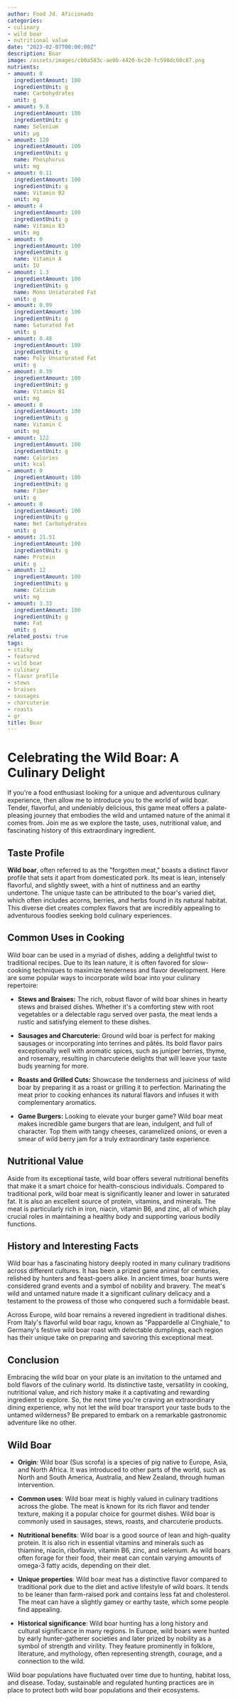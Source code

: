 ```yaml
---
author: Food Jd. Aficionado
categories:
- culinary
- wild boar
- nutritional value
date: "2023-02-07T00:00:00Z"
description: Boar
image: /assets/images/cb0a583c-ae0b-4420-bc20-fc590dc60c87.png
nutrients:
- amount: 0
  ingredientAmount: 100
  ingredientUnit: g
  name: Carbohydrates
  unit: g
- amount: 9.8
  ingredientAmount: 100
  ingredientUnit: g
  name: Selenium
  unit: µg
- amount: 120
  ingredientAmount: 100
  ingredientUnit: g
  name: Phosphorus
  unit: mg
- amount: 0.11
  ingredientAmount: 100
  ingredientUnit: g
  name: Vitamin B2
  unit: mg
- amount: 4
  ingredientAmount: 100
  ingredientUnit: g
  name: Vitamin B3
  unit: mg
- amount: 0
  ingredientAmount: 100
  ingredientUnit: g
  name: Vitamin A
  unit: IU
- amount: 1.3
  ingredientAmount: 100
  ingredientUnit: g
  name: Mono Unsaturated Fat
  unit: g
- amount: 0.99
  ingredientAmount: 100
  ingredientUnit: g
  name: Saturated Fat
  unit: g
- amount: 0.48
  ingredientAmount: 100
  ingredientUnit: g
  name: Poly Unsaturated Fat
  unit: g
- amount: 0.39
  ingredientAmount: 100
  ingredientUnit: g
  name: Vitamin B1
  unit: mg
- amount: 0
  ingredientAmount: 100
  ingredientUnit: g
  name: Vitamin C
  unit: mg
- amount: 122
  ingredientAmount: 100
  ingredientUnit: g
  name: Calories
  unit: kcal
- amount: 0
  ingredientAmount: 100
  ingredientUnit: g
  name: Fiber
  unit: g
- amount: 0
  ingredientAmount: 100
  ingredientUnit: g
  name: Net Carbohydrates
  unit: g
- amount: 21.51
  ingredientAmount: 100
  ingredientUnit: g
  name: Protein
  unit: g
- amount: 12
  ingredientAmount: 100
  ingredientUnit: g
  name: Calcium
  unit: mg
- amount: 3.33
  ingredientAmount: 100
  ingredientUnit: g
  name: Fat
  unit: g
related_posts: true
tags:
- sticky
- featured
- wild boar
- culinary
- flavor profile
- stews
- braises
- sausages
- charcuterie
- roasts
- gr
title: Boar
---
```

# Celebrating the Wild Boar: A Culinary Delight



If you're a food enthusiast looking for a unique and adventurous culinary experience, then allow me to introduce you to the world of wild boar. Tender, flavorful, and undeniably delicious, this game meat offers a palate-pleasing journey that embodies the wild and untamed nature of the animal it comes from. Join me as we explore the taste, uses, nutritional value, and fascinating history of this extraordinary ingredient.

## Taste Profile

**Wild boar**, often referred to as the "forgotten meat," boasts a distinct flavor profile that sets it apart from domesticated pork. Its meat is lean, intensely flavorful, and slightly sweet, with a hint of nuttiness and an earthy undertone. The unique taste can be attributed to the boar's varied diet, which often includes acorns, berries, and herbs found in its natural habitat. This diverse diet creates complex flavors that are incredibly appealing to adventurous foodies seeking bold culinary experiences.

## Common Uses in Cooking

Wild boar can be used in a myriad of dishes, adding a delightful twist to traditional recipes. Due to its lean nature, it is often favored for slow-cooking techniques to maximize tenderness and flavor development. Here are some popular ways to incorporate wild boar into your culinary repertoire:

- **Stews and Braises:** The rich, robust flavor of wild boar shines in hearty stews and braised dishes. Whether it's a comforting stew with root vegetables or a delectable ragu served over pasta, the meat lends a rustic and satisfying element to these dishes.

- **Sausages and Charcuterie:** Ground wild boar is perfect for making sausages or incorporating into terrines and pâtés. Its bold flavor pairs exceptionally well with aromatic spices, such as juniper berries, thyme, and rosemary, resulting in charcuterie delights that will leave your taste buds yearning for more.

- **Roasts and Grilled Cuts:** Showcase the tenderness and juiciness of wild boar by preparing it as a roast or grilling it to perfection. Marinating the meat prior to cooking enhances its natural flavors and infuses it with complementary aromatics.

- **Game Burgers:** Looking to elevate your burger game? Wild boar meat makes incredible game burgers that are lean, indulgent, and full of character. Top them with tangy cheeses, caramelized onions, or even a smear of wild berry jam for a truly extraordinary taste experience.

## Nutritional Value

Aside from its exceptional taste, wild boar offers several nutritional benefits that make it a smart choice for health-conscious individuals. Compared to traditional pork, wild boar meat is significantly leaner and lower in saturated fat. It is also an excellent source of protein, vitamins, and minerals. The meat is particularly rich in iron, niacin, vitamin B6, and zinc, all of which play crucial roles in maintaining a healthy body and supporting various bodily functions.

## History and Interesting Facts

Wild boar has a fascinating history deeply rooted in many culinary traditions across different cultures. It has been a prized game animal for centuries, relished by hunters and feast-goers alike. In ancient times, boar hunts were considered grand events and a symbol of nobility and bravery. The meat's wild and untamed nature made it a significant culinary delicacy and a testament to the prowess of those who conquered such a formidable beast.

Across Europe, wild boar remains a revered ingredient in traditional dishes. From Italy's flavorful wild boar ragu, known as "Pappardelle al Cinghiale," to Germany's festive wild boar roast with delectable dumplings, each region has their unique take on preparing and savoring this exceptional meat.

## Conclusion

Embracing the wild boar on your plate is an invitation to the untamed and bold flavors of the culinary world. Its distinctive taste, versatility in cooking, nutritional value, and rich history make it a captivating and rewarding ingredient to explore. So, the next time you're craving an extraordinary dining experience, why not let the wild boar transport your taste buds to the untamed wilderness? Be prepared to embark on a remarkable gastronomic adventure like no other.

## Wild Boar

- **Origin**: Wild boar (Sus scrofa) is a species of pig native to Europe, Asia, and North Africa. It was introduced to other parts of the world, such as North and South America, Australia, and New Zealand, through human intervention.
  
- **Common uses**: Wild boar meat is highly valued in culinary traditions across the globe. The meat is known for its rich flavor and tender texture, making it a popular choice for gourmet dishes. Wild boar is commonly used in sausages, stews, roasts, and charcuterie products.

- **Nutritional benefits**: Wild boar is a good source of lean and high-quality protein. It is also rich in essential vitamins and minerals such as thiamine, niacin, riboflavin, vitamin B6, zinc, and selenium. As wild boars often forage for their food, their meat can contain varying amounts of omega-3 fatty acids, depending on their diet.

- **Unique properties**: Wild boar meat has a distinctive flavor compared to traditional pork due to the diet and active lifestyle of wild boars. It tends to be leaner than farm-raised pork and contains less fat and cholesterol. The meat can have a slightly gamey or earthy taste, which some people find appealing.

- **Historical significance**: Wild boar hunting has a long history and cultural significance in many regions. In Europe, wild boars were hunted by early hunter-gatherer societies and later prized by nobility as a symbol of strength and virility. They feature prominently in folklore, literature, and mythology, often representing strength, courage, and a connection to the wild.

Wild boar populations have fluctuated over time due to hunting, habitat loss, and disease. Today, sustainable and regulated hunting practices are in place to protect both wild boar populations and their ecosystems.
